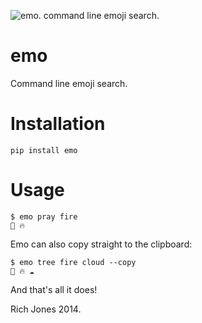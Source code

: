 ![emo. command line emoji search.](http://i.imgur.com/3DxIBWm.png)
# emo

Command line emoji search.

# Installation

    pip install emo

# Usage

    $ emo pray fire
    🙏 🔥

Emo can also copy straight to the clipboard:

    $ emo tree fire cloud --copy
    🌴 🔥 ☁

And that's all it does!

Rich Jones 2014.

